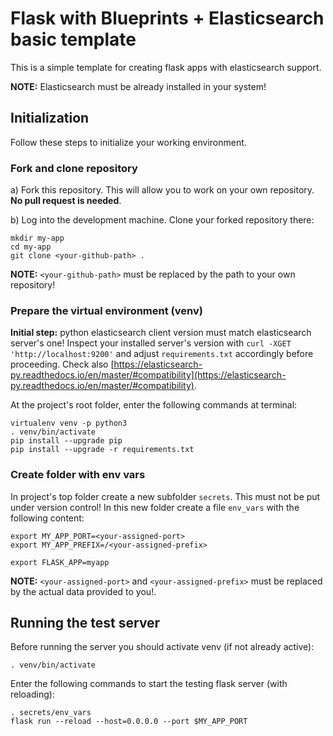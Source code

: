 # Flask with Blueprints + Elasticsearch basic template
This is a simple template for creating flask apps with elasticsearch support.

**NOTE:** Elasticsearch must be already installed in your system!

## Initialization
Follow these steps to initialize your working environment.

### Fork and clone repository

a) Fork this repository. This will allow you to work on your own repository. **No pull request is needed**.

b) Log into the development machine. Clone your forked repository there:

	mkdir my-app
	cd my-app
	git clone <your-github-path> .

**NOTE:** `<your-github-path>` must be replaced by the path to your own repository!


### Prepare the virtual environment (venv)

**Initial step:** python elasticsearch client version must match elasticsearch server's one! Inspect your installed server's version with `curl -XGET 'http://localhost:9200'` and adjust `requirements.txt` accordingly before proceeding. Check also [https://elasticsearch-py.readthedocs.io/en/master/#compatibility](https://elasticsearch-py.readthedocs.io/en/master/#compatibility).

 
At the project's root folder, enter the following commands at terminal:

	virtualenv venv -p python3
	. venv/bin/activate
	pip install --upgrade pip
	pip install --upgrade -r requirements.txt 

### Create folder with env vars
In project's top folder create a new subfolder `secrets`. This must not be put under version control! In this new folder create a file `env_vars` with the following content:

	export MY_APP_PORT=<your-assigned-port>
	export MY_APP_PREFIX=/<your-assigned-prefix>
	
	export FLASK_APP=myapp

**NOTE:** `<your-assigned-port>` and `<your-assigned-prefix>` must be replaced by the actual data provided to you!.

## Running the test server
Before running the server you should activate venv (if not already active):

	. venv/bin/activate

Enter the following commands to start the testing flask server (with reloading):

	. secrets/env_vars
	flask run --reload --host=0.0.0.0 --port $MY_APP_PORT


